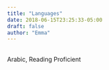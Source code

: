 ```yaml
---
title: "Languages"
date: 2018-06-15T23:25:33-05:00
draft: false
author: "Emma"
---
```


<br>
Arabic, Reading Proficient 
